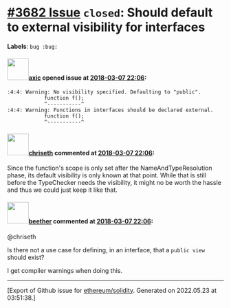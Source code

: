 # [\#3682 Issue](https://github.com/ethereum/solidity/issues/3682) `closed`: Should default to external visibility for interfaces
**Labels**: `bug :bug:`


#### <img src="https://avatars.githubusercontent.com/u/20340?v=4" width="50">[axic](https://github.com/axic) opened issue at [2018-03-07 22:06](https://github.com/ethereum/solidity/issues/3682):

```
:4:4: Warning: No visibility specified. Defaulting to "public".
			function f();
			^-----------^
:4:4: Warning: Functions in interfaces should be declared external.
			function f();
			^-----------^
```

#### <img src="https://avatars.githubusercontent.com/u/9073706?v=4" width="50">[chriseth](https://github.com/chriseth) commented at [2018-03-07 22:06](https://github.com/ethereum/solidity/issues/3682#issuecomment-372318865):

Since the function's scope is only set after the NameAndTypeResolution phase, its default visibility is only known at that point. While that is still before the TypeChecker needs the visibility, it might no be worth the hassle and thus we could just keep it like that.

#### <img src="https://avatars.githubusercontent.com/u/28908611?v=4" width="50">[beether](https://github.com/beether) commented at [2018-03-07 22:06](https://github.com/ethereum/solidity/issues/3682#issuecomment-385109157):

@chriseth 

Is there not a use case for defining, in an interface, that a `public view` should exist?

I get compiler warnings when doing this.


-------------------------------------------------------------------------------



[Export of Github issue for [ethereum/solidity](https://github.com/ethereum/solidity). Generated on 2022.05.23 at 03:51:38.]
